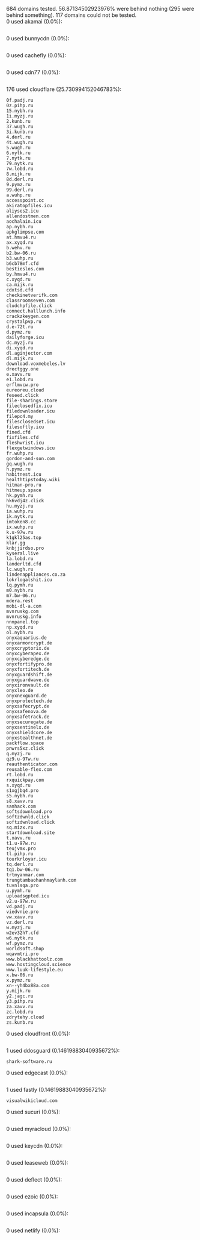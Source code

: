 684 domains tested. 56.87134502923976% were behind nothing (295 were behind something). 117 domains could not be tested.<br>
0 used akamai (0.0%):
```

```

0 used bunnycdn (0.0%):
```

```

0 used cachefly (0.0%):
```

```

0 used cdn77 (0.0%):
```

```

176 used cloudflare (25.730994152046783%):
```
0f.padj.ru
0z.pihp.ru
15.nybh.ru
1i.myzj.ru
2.kunb.ru
37.wugh.ru
3i.kunb.ru
4.derl.ru
4t.wugh.ru
5.wugh.ru
6.nytk.ru
7.nytk.ru
79.nytk.ru
7w.lobd.ru
8.mijk.ru
8d.derl.ru
9.pymz.ru
99.derl.ru
a.wuhp.ru
accesspoint.cc
akiratopfiles.icu
aliyses2.icu
allendostmen.com
aochalain.icu
ap.nybh.ru
apkglimpse.com
at.hmvu4.ru
ax.xyqd.ru
b.wehv.ru
b2.bw-06.ru
b3.wuhp.ru
b6cb78mf.cfd
bestieslos.com
by.hmvu4.ru
c.xyqd.ru
ca.mijk.ru
cdxtsd.cfd
checkinetverifk.com
classroomseven.com
cludchpfile.click
connect.halllunch.info
crackzkeygen.com
crystalpvp.ru
d.e-72t.ru
d.pymz.ru
dailyforge.icu
dc.myzj.ru
di.xyqd.ru
dl.aginjector.com
dl.mijk.ru
download.voxmebeles.lv
drectggy.one
e.xavv.ru
e1.lobd.ru
erflmvcw.pro
eureoreu.cloud
feseed.click
file-sharings.store
fileclosedfix.icu
filedownloader.icu
filepc4.my
filesclosedset.icu
filesoftly.icu
fined.cfd
fixfiles.cfd
fleshwrist.icu
flexgetwindows.icu
fr.wuhp.ru
gordon-and-son.com
gq.wugh.ru
h.pymz.ru
habitnest.icu
healthtipstoday.wiki
hitman-pro.ru
hitmeup.space
hk.pymh.ru
hk6vdj4z.click
hu.myzj.ru
ia.wuhp.ru
ik.nytk.ru
imtoken8.cc
ix.wuhp.ru
k.u-97w.ru
k1gkl25as.top
klar.gg
knbjjirdso.pro
kyseral.live
la.lobd.ru
landerltd.cfd
lc.wugh.ru
lindenappliances.co.za
lokrlogalshit.icu
lq.pymh.ru
m0.nybh.ru
m7.bw-06.ru
mdera.rest
mobi-dl-a.com
mvnruskg.com
mvnruskg.info
nnnpanel.top
np.xyqd.ru
ol.nybh.ru
onyxaquarius.de
onyxarmorcrypt.de
onyxcryptorix.de
onyxcyberapex.de
onyxcyberedge.de
onyxfortifypro.de
onyxfortitech.de
onyxguardshift.de
onyxguardwave.de
onyxironvault.de
onyxleo.de
onyxnexguard.de
onyxprotectech.de
onyxsafecrypt.de
onyxsafenova.de
onyxsafetrack.de
onyxsecuregate.de
onyxsentinelx.de
onyxshieldcore.de
onyxstealthnet.de
packflow.space
pnwrs5xz.click
q.myzj.ru
qz9.u-97w.ru
reauthenticator.com
reusable-flex.com
rt.lobd.ru
rxquickpay.com
s.xyqd.ru
s1xgjbq4.pro
s5.nybh.ru
s8.xavv.ru
sanhack.com
softsdownload.pro
softzdwnld.click
softzdwnload.click
sq.mizx.ru
startdownload.site
t.xavv.ru
t1.u-97w.ru
teujvmx.pro
tl.pihp.ru
tourkrloyar.icu
tq.derl.ru
tq1.bw-06.ru
trtmyanmar.com
trungtambaohanhmaylanh.com
tuvnlsqa.pro
u.pymh.ru
uploadsgpted.icu
v2.u-97w.ru
vd.padj.ru
viedvnie.pro
vw.xavv.ru
vz.derl.ru
w.myzj.ru
w2ev32h7.cfd
w6.nytk.ru
wf.pymz.ru
worldsoft.shop
wqavmtri.pro
www.blackhattoolz.com
www.hostingcloud.science
www.luuk-lifestyle.eu
x.bw-06.ru
x.pymz.ru
xn--yh4bx88a.com
y.mijk.ru
y2.jagc.ru
y3.pihp.ru
za.xavv.ru
zc.lobd.ru
zdrytehy.cloud
zs.kunb.ru
```

0 used cloudfront (0.0%):
```

```

1 used ddosguard (0.14619883040935672%):
```
shark-software.ru
```

0 used edgecast (0.0%):
```

```

1 used fastly (0.14619883040935672%):
```
visualwikicloud.com
```

0 used sucuri (0.0%):
```

```

0 used myracloud (0.0%):
```

```

0 used keycdn (0.0%):
```

```

0 used leaseweb (0.0%):
```

```

0 used deflect (0.0%):
```

```

0 used ezoic (0.0%):
```

```

0 used incapsula (0.0%):
```

```

0 used netlify (0.0%):
```

```
